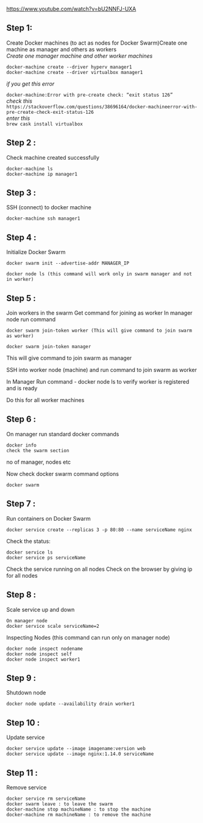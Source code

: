 
https://www.youtube.com/watch?v=bU2NNFJ-UXA
## Step 1:
Create Docker machines (to act as nodes for Docker Swarm)Create one machine as manager and others as workers \
_Create one manager machine and other worker machines_
```
docker-machine create --driver hyperv manager1
docker-machine create --driver virtualbox manager1
```
_if you get this error_

` docker-machine:Error with pre-create check: “exit status 126” ` \
_check this_ \
` https://stackoverflow.com/questions/38696164/docker-machineerror-with-pre-create-check-exit-status-126 ` \
_enter this_ \
` brew cask install virtualbox ` 



## Step 2 :
Check machine created successfully
```
docker-machine ls
docker-machine ip manager1
```
## Step 3 :  
SSH (connect) to docker machine
```
docker-machine ssh manager1
```
## Step 4 :  
Initialize Docker Swarm
```
docker swarm init --advertise-addr MANAGER_IP
```
```
docker node ls (this command will work only in swarm manager and not in worker)
```
## Step 5 : 
Join workers in the swarm
Get command for joining as worker
In manager node run command

```
docker swarm join-token worker (This will give command to join swarm as worker)
```


```
docker swarm join-token manager
```
This will give command to join swarm as manager


SSH into worker node (machine) and run command to join swarm as worker

In Manager Run command - docker node ls to verify worker is registered and is ready
  
Do this for all worker machines

## Step 6 :  
On manager run standard docker commands
```
docker info
check the swarm section 
```
no of manager, nodes etc

Now check docker swarm command options 
 ```
docker swarm 
```
  

## Step 7 :  
Run containers on Docker Swarm
```
docker service create --replicas 3 -p 80:80 --name serviceName nginx
```
Check the status:
```
docker service ls
docker service ps serviceName
```
Check the service running on all nodes
Check on the browser by giving ip for all nodes


## Step 8 :  
Scale service up and down
```
On manager node 
docker service scale serviceName=2
```

Inspecting Nodes (this command can run only on manager node)
```
docker node inspect nodename
docker node inspect self
docker node inspect worker1
```

## Step 9 : 
Shutdown node
```
docker node update --availability drain worker1
```

## Step 10 :  
Update service
```
docker service update --image imagename:version web
docker service update --image nginx:1.14.0 serviceName
 ```

## Step 11 :  
Remove service
```
docker service rm serviceName
docker swarm leave : to leave the swarm
docker-machine stop machineName : to stop the machine
docker-machine rm machineName : to remove the machine
```